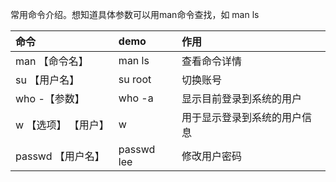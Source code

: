 常用命令介绍。想知道具体参数可以用man命令查找，如 man ls

| 命令 | demo | 作用 |
| :--- | :--- | :--- |
| man 【命令名】 | man ls | 查看命令详情 |
| su 【用户名】 | su root | 切换账号 |
| who -【参数】 | who -a | 显示目前登录到系统的用户 |
| w 【选项】 【用户】 | w | 用于显示登录到系统的用户信息 |
| passwd 【用户名】 | passwd lee | 修改用户密码 |



